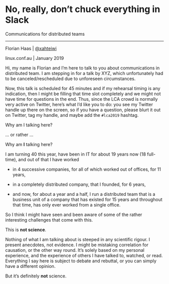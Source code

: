 # No, really, don’t chuck everything in Slack
Communications for distributed teams

* * *

Florian Haas | [@xahteiwi](https://twitter.com/xahteiwi)

linux.conf.au | January 2019

<!-- Note -->

Hi, my name is Florian and I’m here to talk to you about
communications in distributed team. I am stepping in for a talk by
XYZ, which unfortunately had to be canceled/rescheduled due to
unforeseen circumstances.

Now, this talk is scheduled for 45 minutes and if my rehearsal timing
is any indication, then I might be filling that time slot completely
and we might not have time for questions in the end. Thus, since the
LCA crowd is normally very active on Twitter, here’s what I’d like you
to do: you see my Twitter handle up there on the screen, so if you
have a question, please blurt it out on Twitter, tag my handle, and
maybe add the `#lca2019` hashtag.


Why am I talking here?

<!-- Note -->
... or rather ...


Why am **I** talking here?

<!-- Note -->

I am turning 40 this year, have been in IT for about 19 years now (18
full-time), and out of that I have worked

* in 4 successive companies, for all of which worked out of offices,
  for 11 years, 

* in a completely distributed company, that I founded, for 6 years,

* and now, for about a year and a half, I run a distributed team that
  is a business unit of a company that has existed for 15 years and
  throughout that time, has only ever worked from a single office.

So I think I might have seen and been aware of some of the rather
interesting challenges that come with this.


This is **not science**.

<!-- Note -->
Nothing of what I am talking about is steeped in any scientific
rigour. I present anecdotes, not evidence. I might be mistaking
correlation for causation, or the other way round. It’s solely based
on my personal experience, and the experience of others I have talked
to, watched, or read. Everything I say here is subject to debate and
rebuttal, or you can simply have a different opinion.

But it’s definitely **not** science.
